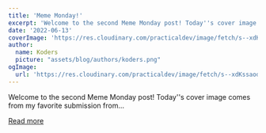 ```yaml
---
title: 'Meme Monday!'
excerpt: 'Welcome to the second Meme Monday post! Today''s cover image comes from my favorite submission from...'
date: '2022-06-13'
coverImage: 'https://res.cloudinary.com/practicaldev/image/fetch/s--xdKssaod--/c_imagga_scale,f_auto,fl_progressive,h_420,q_auto,w_1000/https://dev-to-uploads.s3.amazonaws.com/uploads/articles/vz5g6c9aj5n205uzfchs.png'
author:
  name: Koders
  picture: "assets/blog/authors/koders.png"
ogImage:
  url: 'https://res.cloudinary.com/practicaldev/image/fetch/s--xdKssaod--/c_imagga_scale,f_auto,fl_progressive,h_420,q_auto,w_1000/https://dev-to-uploads.s3.amazonaws.com/uploads/articles/vz5g6c9aj5n205uzfchs.png'
---
```


Welcome to the second Meme Monday post! Today''s cover image comes from my favorite submission from...

[Read more](https://dev.to/ben/meme-monday-1lnl)
